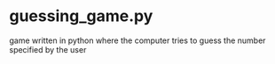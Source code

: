 # guessing_game.py
game written in python where the computer tries to guess the number specified by the user
